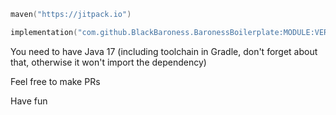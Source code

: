 ```kotlin
maven("https://jitpack.io")
```

```kotlin
implementation("com.github.BlackBaroness.BaronessBoilerplate:MODULE:VERSION")
```

You need to have Java 17 (including toolchain in Gradle, don't forget about that, otherwise it won't import the dependency)

Feel free to make PRs

Have fun
